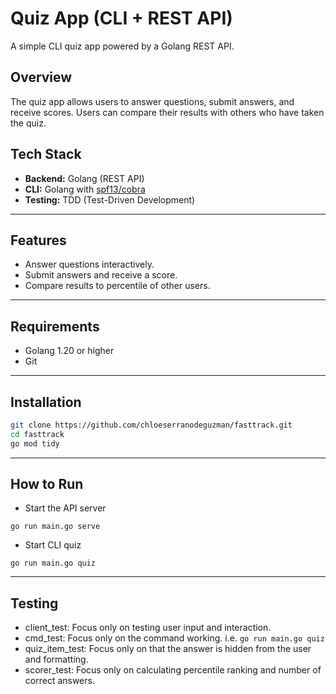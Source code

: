 # Quiz App (CLI + REST API)

A simple CLI quiz app powered by a Golang REST API.

## Overview
The quiz app allows users to answer questions, submit answers, and receive scores. Users can compare their results with others who have taken the quiz.

## Tech Stack
- **Backend:** Golang (REST API)
- **CLI:** Golang with [spf13/cobra](https://github.com/spf13/cobra)
- **Testing:** TDD (Test-Driven Development)

---

## Features
- Answer questions interactively.
- Submit answers and receive a score.
- Compare results to percentile of other users.

---

## Requirements
- Golang 1.20 or higher
- Git

---

## Installation
```bash
git clone https://github.com/chloeserranodeguzman/fasttrack.git
cd fasttrack
go mod tidy
```
---

## How to Run
- Start the API server
```
go run main.go serve
```

- Start CLI quiz
```
go run main.go quiz
```

---

## Testing
- client_test: Focus only on testing user input and interaction.
- cmd_test: Focus only on the command working. i.e. ```go run main.go quiz```
- quiz_item_test: Focus only on that the answer is hidden from the user and formatting.
- scorer_test: Focus only on calculating percentile ranking and number of correct answers.